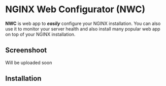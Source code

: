 NGINX Web Configurator (NWC)
============================

**NWC** is web app to ***easily*** configure your NGINX installation. You can also use it to monitor your server health and also install many popular web app on top of your NGINX installation.

Screenshoot
-----------

Will be uploaded soon

Installation
------------



